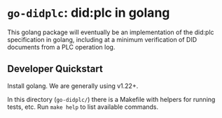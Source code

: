 
`go-didplc`: did:plc in golang
==============================

This golang package will eventually be an implementation of the did:plc specification in golang, including at a minimum verification of DID documents from a PLC operation log.

## Developer Quickstart

Install golang. We are generally using v1.22+.

In this directory (`go-didplc/`) there is a Makefile with helpers for running tests, etc. Run `make help` to list available commands.
